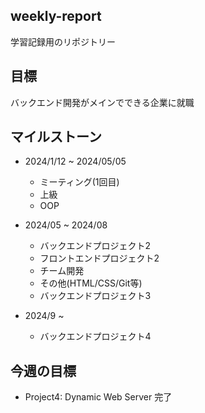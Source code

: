 ## weekly-report
学習記録用のリポジトリー

## 目標
バックエンド開発がメインでできる企業に就職

## マイルストーン
- 2024/1/12 ~ 2024/05/05
    - ミーティング(1回目)
    - 上級
    - OOP

- 2024/05 ~ 2024/08
    - バックエンドプロジェクト2
    - フロントエンドプロジェクト2
    - チーム開発
    - その他(HTML/CSS/Git等)
    - バックエンドプロジェクト3

- 2024/9 ~ 
    - バックエンドプロジェクト4

## 今週の目標
- Project4: Dynamic Web Server 完了
